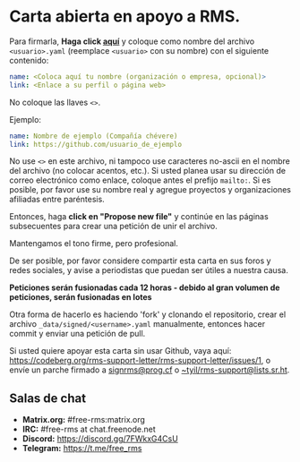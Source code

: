 # Carta abierta en apoyo a RMS.

Para firmarla, **Haga click [aquí](https://github.com/rms-support-letter/rms-support-letter.github.io/new/master/_data/signed)** y coloque como nombre del archivo `<usuario>.yaml` (reemplace `<usuario>` con su nombre) con el siguiente contenido:

```yaml
name: <Coloca aquí tu nombre (organización o empresa, opcional)>
link: <Enlace a su perfil o página web>
```

No coloque las llaves `<>`.

Ejemplo:
```yaml
name: Nombre de ejemplo (Compañía chévere)
link: https://github.com/usuario_de_ejemplo
```

No use `<>` en este archivo, ni tampoco use caracteres no-ascii en el nombre del archivo (no colocar acentos, etc.).
Si usted planea usar su dirección de correo electrónico como enlace, coloque antes el prefijo `mailto:`.
Si es posible, por favor use su nombre real y agregue proyectos y organizaciones afiliadas entre paréntesis.

Entonces, haga **click en "Propose new file"** y continúe en las páginas subsecuentes para crear una petición de unir el archivo.

Mantengamos el tono firme, pero profesional. 

De ser posible, por favor considere compartir esta carta en sus foros y redes sociales, y avise a periodistas que puedan ser útiles a nuestra causa.

**Peticiones serán fusionadas cada 12 horas - debido al gran volumen de peticiones, serán fusionadas en lotes**

Otra forma de hacerlo es haciendo 'fork' y clonando el repositorio, crear el archivo `_data/signed/<username>.yaml` manualmente, entonces hacer commit y enviar una petición de pull.

Si usted quiere apoyar esta carta sin usar Github, vaya aquí: https://codeberg.org/rms-support-letter/rms-support-letter/issues/1, 
o envíe un parche firmado a [signrms@prog.cf](mailto:signrms@prog.cf) o [~tyil/rms-support@lists.sr.ht](mailto:~tyil/rms-support@lists.sr.ht).

## Salas de chat

- **Matrix.org:** #free-rms:matrix.org
- **IRC:** #free-rms at chat.freenode.net
- **Discord:** https://discord.gg/7FWkxG4CsU
- **Telegram:** https://t.me/free_rms
